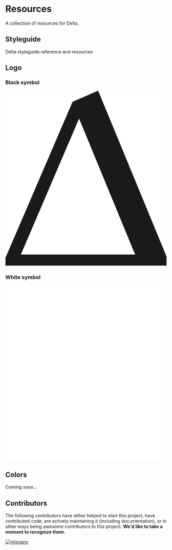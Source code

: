 # Resources

A collection of resources for Delta.

## Styleguide

Delta styleguide reference and resources

## Logo

### Black symbol

![SymbolBlack](logo/black.svg)

### White symbol

![SymbolWhite](logo/white.svg)


## Colors

Coming soon...

## Contributors

The following contributors have either helped to start this project, have contributed
code, are actively maintaining it (including documentation), or in other ways
being awesome contributors to this project. **We'd like to take a moment to recognize them.**

[<img src="https://github.com/mjovanc.png?size=72" alt="mjovanc" width="72">](https://github.com/mjovanc)